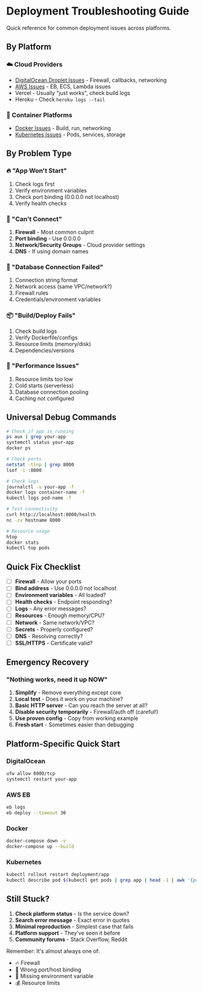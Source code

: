 # Deployment Troubleshooting Guide

Quick reference for common deployment issues across platforms.

## By Platform

### ☁️ Cloud Providers
- [DigitalOcean Droplet Issues](troubleshooting/digitalocean-droplet.md) - Firewall, callbacks, networking
- [AWS Issues](troubleshooting/aws-common-issues.md) - EB, ECS, Lambda issues
- Vercel - Usually "just works", check build logs
- Heroku - Check `heroku logs --tail`

### 🐳 Container Platforms
- [Docker Issues](troubleshooting/docker-common-issues.md) - Build, run, networking
- [Kubernetes Issues](troubleshooting/kubernetes-common-issues.md) - Pods, services, storage

## By Problem Type

### 🔥 "App Won't Start"
1. Check logs first
2. Verify environment variables
3. Check port binding (0.0.0.0 not localhost)
4. Verify health checks

### 🚫 "Can't Connect"
1. **Firewall** - Most common culprit
2. **Port binding** - Use 0.0.0.0
3. **Network/Security Groups** - Cloud provider settings
4. **DNS** - If using domain names

### 💾 "Database Connection Failed"
1. Connection string format
2. Network access (same VPC/network?)
3. Firewall rules
4. Credentials/environment variables

### 📦 "Build/Deploy Fails"
1. Check build logs
2. Verify Dockerfile/configs
3. Resource limits (memory/disk)
4. Dependencies/versions

### 🐌 "Performance Issues"
1. Resource limits too low
2. Cold starts (serverless)
3. Database connection pooling
4. Caching not configured

## Universal Debug Commands

```bash
# Check if app is running
ps aux | grep your-app
systemctl status your-app
docker ps

# Check ports
netstat -tlnp | grep 8000
lsof -i :8000

# Check logs
journalctl -u your-app -f
docker logs container-name -f
kubectl logs pod-name -f

# Test connectivity
curl http://localhost:8000/health
nc -zv hostname 8000

# Resource usage
htop
docker stats
kubectl top pods
```

## Quick Fix Checklist

- [ ] **Firewall** - Allow your ports
- [ ] **Bind address** - Use 0.0.0.0 not localhost
- [ ] **Environment variables** - All loaded?
- [ ] **Health checks** - Endpoint responding?
- [ ] **Logs** - Any error messages?
- [ ] **Resources** - Enough memory/CPU?
- [ ] **Network** - Same network/VPC?
- [ ] **Secrets** - Properly configured?
- [ ] **DNS** - Resolving correctly?
- [ ] **SSL/HTTPS** - Certificate valid?

## Emergency Recovery

### "Nothing works, need it up NOW"

1. **Simplify** - Remove everything except core
2. **Local test** - Does it work on your machine?
3. **Basic HTTP server** - Can you reach the server at all?
4. **Disable security temporarily** - Firewall/auth off (careful!)
5. **Use proven config** - Copy from working example
6. **Fresh start** - Sometimes easier than debugging

## Platform-Specific Quick Start

### DigitalOcean
```bash
ufw allow 8000/tcp
systemctl restart your-app
```

### AWS EB
```bash
eb logs
eb deploy --timeout 30
```

### Docker
```bash
docker-compose down -v
docker-compose up --build
```

### Kubernetes
```bash
kubectl rollout restart deployment/app
kubectl describe pod $(kubectl get pods | grep app | head -1 | awk '{print $1}')
```

## Still Stuck?

1. **Check platform status** - Is the service down?
2. **Search error message** - Exact error in quotes
3. **Minimal reproduction** - Simplest case that fails
4. **Platform support** - They've seen it before
5. **Community forums** - Stack Overflow, Reddit

Remember: It's almost always one of:
- 🔥 Firewall
- 🔌 Wrong port/host binding
- 🔑 Missing environment variable
- 💰 Resource limits